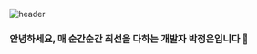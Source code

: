 ![header](https://carbon.now.sh/?bg=rgba%28230%2C230%2C250%2C1%29&t=dracula-pro&wt=none&l=text%2Fx-java&width=680&ds=true&dsyoff=20px&dsblur=68px&wc=true&wa=true&pv=56px&ph=56px&ln=false&fl=1&fm=Hack&fs=14px&lh=133%25&si=false&es=2x&wm=false&code=public%2520class%2520Hello%2520%257B%250A%2509public%2520static%2520void%2520main%28String%255B%255D%2520args%29%2520%257B%250A%2509%2509System.out.println%28%2522Hello%252C%2520I%27m%2520JungEun%25E2%259D%25A4%25EF%25B8%258F%2522%29%253B%2509%250A%2520%2520%2520%2520%257D%250A%257D)

### 안녕하세요, 매 순간순간 최선을 다하는 개발자 박정은입니다 👋

<!--
**jungeunevepark/jungeunevepark** is a ✨ _special_ ✨ repository because its `README.md` (this file) appears on your GitHub profile.

Here are some ideas to get you started:

- 🔭 I’m currently working on ...
- 🌱 I’m currently learning ...
- 👯 I’m looking to collaborate on ...
- 🤔 I’m looking for help with ...
- 💬 Ask me about ...
- 📫 How to reach me: ...
- 😄 Pronouns: ...
- ⚡ Fun fact: ...
-->
